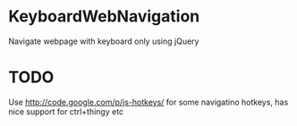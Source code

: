 KeyboardWebNavigation
=====================

Navigate webpage with keyboard only using jQuery






TODO
====
Use http://code.google.com/p/js-hotkeys/ for some navigatino hotkeys, has nice support for ctrl+thingy etc
